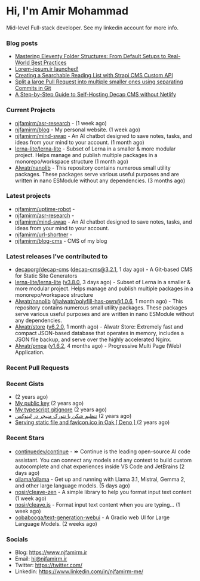 # Hi, I'm Amir Mohammad

Mid-level Full-stack developer. See my linkedin account for more info.

### Blog posts

- [Mastering Eleventy Folder Structures: From Default Setups to Real-World Best Practices](https://www.njfamirm.ir/en/blog/eleventy-folder-structure-guide/)
- [Lorem-ipsum.ir launched!](https://www.njfamirm.ir/en/blog/lorem-ipsum-ir-launched/)
- [Creating a Searchable Reading List with Strapi CMS Custom API](https://www.njfamirm.ir/en/blog/strapi-custom-api/)
- [Split a large Pull Request into multiple smaller ones using separating Commits in Git](https://www.njfamirm.ir/en/blog/git-separate/)
- [A Step-by-Step Guide to Self-Hosting Decap CMS without Netlify](https://www.njfamirm.ir/en/blog/self-hosting-decap-cms/)


### Current Projects

- [njfamirm/asr-research](https://github.com/njfamirm/asr-research) -  (1 week ago)
- [njfamirm/blog](https://github.com/njfamirm/blog) - My personal website. (1 week ago)
- [njfamirm/mind-swap](https://github.com/njfamirm/mind-swap) - An AI chatbot designed to save notes, tasks, and ideas from your mind to your account. (1 month ago)
- [lerna-lite/lerna-lite](https://github.com/lerna-lite/lerna-lite) - Subset of Lerna in a smaller &amp; more modular project. Helps manage and publish multiple packages in a monorepo/workspace structure (1 month ago)
- [Alwatr/nanolib](https://github.com/Alwatr/nanolib) - This repository contains numerous small utility packages. These packages serve various useful purposes and are written in nano ESModule without any dependencies. (3 months ago)

### Latest projects

- [njfamirm/uptime-robot](https://github.com/njfamirm/uptime-robot) - 
- [njfamirm/asr-research](https://github.com/njfamirm/asr-research) - 
- [njfamirm/mind-swap](https://github.com/njfamirm/mind-swap) - An AI chatbot designed to save notes, tasks, and ideas from your mind to your account.
- [njfamirm/url-shortner](https://github.com/njfamirm/url-shortner) - 
- [njfamirm/blog-cms](https://github.com/njfamirm/blog-cms) - CMS of my blog

### Latest releases I've contributed to

- [decaporg/decap-cms](https://github.com/decaporg/decap-cms) ([decap-cms@3.2.1](https://github.com/decaporg/decap-cms/releases/tag/decap-cms%403.2.1), 1 day ago) - A Git-based CMS for Static Site Generators
- [lerna-lite/lerna-lite](https://github.com/lerna-lite/lerna-lite) ([v3.8.0](https://github.com/lerna-lite/lerna-lite/releases/tag/v3.8.0), 3 days ago) - Subset of Lerna in a smaller &amp; more modular project. Helps manage and publish multiple packages in a monorepo/workspace structure
- [Alwatr/nanolib](https://github.com/Alwatr/nanolib) ([@alwatr/polyfill-has-own@1.0.6](https://github.com/Alwatr/nanolib/releases/tag/%40alwatr/polyfill-has-own%401.0.6), 1 month ago) - This repository contains numerous small utility packages. These packages serve various useful purposes and are written in nano ESModule without any dependencies.
- [Alwatr/store](https://github.com/Alwatr/store) ([v6.2.0](https://github.com/Alwatr/store/releases/tag/v6.2.0), 1 month ago) - Alwatr Store: Extremely fast and compact JSON-based database that operates in memory, includes a JSON file backup, and serve over the highly accelerated Nginx.
- [Alwatr/pmpa](https://github.com/Alwatr/pmpa) ([v1.6.2](https://github.com/Alwatr/pmpa/releases/tag/v1.6.2), 4 months ago) - Progressive Multi Page (Web) Application.

### Recent Pull Requests


### Recent Gists

- [](https://gist.github.com/022d07ecd84e69ad31ef0bcd32d86b59) (2 years ago)
- [My public key](https://gist.github.com/879f720c9ca74a0934ce571b7285ed34) (2 years ago)
- [My typescript gitignore](https://gist.github.com/6a40b1912daab3f91a02a7b53f3f76c3) (2 years ago)
- [تنظیم شکن با نتورک منیجر در لینوکس](https://gist.github.com/cc40c344e89bdcdf77085cbf1fc05162) (2 years ago)
- [Serving static file and favicon.ico in Oak [ Deno ] ](https://gist.github.com/9bcaca2b6a672e729c099193b4aafe9f) (2 years ago)

### Recent Stars

- [continuedev/continue](https://github.com/continuedev/continue) - ⏩ Continue is the leading open-source AI code assistant. You can connect any models and any context to build custom autocomplete and chat experiences inside VS Code and JetBrains (2 days ago)
- [ollama/ollama](https://github.com/ollama/ollama) - Get up and running with Llama 3.1, Mistral, Gemma 2, and other large language models. (5 days ago)
- [nosir/cleave-zen](https://github.com/nosir/cleave-zen) - A simple library to help you format input text content (1 week ago)
- [nosir/cleave.js](https://github.com/nosir/cleave.js) - Format input text content when you are typing... (1 week ago)
- [oobabooga/text-generation-webui](https://github.com/oobabooga/text-generation-webui) - A Gradio web UI for Large Language Models. (2 weeks ago)

### Socials

- Blog: https://www.njfamirm.ir
- Email: hi@njfamirm.ir
- Twitter: https://twitter.com/
- Linkedin: https://www.linkedin.com/in/njfamirm-me/
